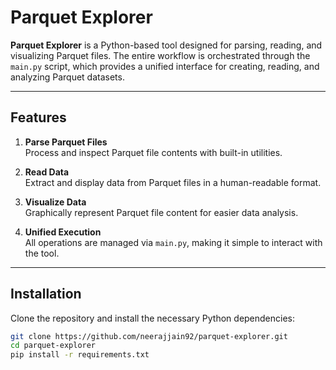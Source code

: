 # Parquet Explorer

**Parquet Explorer** is a Python-based tool designed for parsing, reading, and visualizing Parquet files. The entire workflow is orchestrated through the `main.py` script, which provides a unified interface for creating, reading, and analyzing Parquet datasets.

---

## Features

1. **Parse Parquet Files**  
   Process and inspect Parquet file contents with built-in utilities.

2. **Read Data**  
   Extract and display data from Parquet files in a human-readable format.

3. **Visualize Data**  
   Graphically represent Parquet file content for easier data analysis.

4. **Unified Execution**  
   All operations are managed via `main.py`, making it simple to interact with the tool.

---

## Installation

Clone the repository and install the necessary Python dependencies:

```bash
git clone https://github.com/neerajjain92/parquet-explorer.git
cd parquet-explorer
pip install -r requirements.txt
